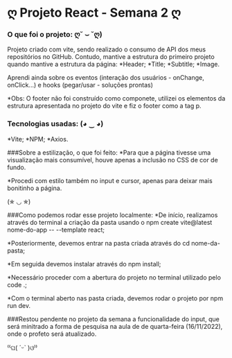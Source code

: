 # ღ Projeto React - Semana 2 ღ

### O que foi o projeto: ღ˘ ⌣ ˘ღ)
Projeto criado com vite, sendo realizado o consumo de API dos meus repositórios no GitHub. Contudo, mantive a estrutura do primeiro projeto quando mantive a estrutura da página: 
*Header;
*Title;
*Subtitle;
*Image.

Aprendi ainda sobre os eventos (interação dos usuários - onChange, onClick...) e hooks (pegar/usar - soluções prontas)

*Obs: O footer não foi construído como componete, utilizei os elementos da estrutura apresentada no projeto do vite e fiz o footer como a tag p.

### Tecnologias usadas: (◕ ‿ ◕)
*Vite;
*NPM;
*Axios.

###Sobre a estilização, o que foi feito:
*Para que a página tivesse uma visualização mais consumível, houve apenas a inclusão no CSS de cor de fundo.

*Procedi com estilo também no input e cursor, apenas para deixar mais bonitinho a página.

(✯ ◡ ✯)

###Como podemos rodar esse projeto localmente:
*De início, realizamos através do terminal a criação da pasta usando o npm create vite@latest nome-do-app -- --template react;

*Posteriormente, devemos entrar na pasta criada através do cd nome-da-pasta;

*Em seguida devemos instalar através do npm install;

*Necessário proceder com a abertura do projeto no terminal utilizado pelo code .;

*Com o terminal aberto nas pasta criada, devemos rodar o projeto por npm run dev.

###Restou pendente no projeto da semana a funcionalidade do input, que será minitrado a forma de pesquisa na aula de de quarta-feira (16/11/2022), onde o profeto será atualizado.

⁽⁽ଘ( ˊᵕˋ )ଓ⁾⁾
